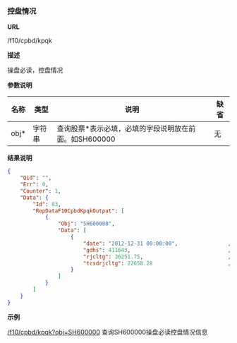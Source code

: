 
### 控盘情况

**URL**

/f10/cpbd/kpqk

**描述**

操盘必读，控盘情况

**参数说明**

|名称|类型|说明|缺省|
| -------- | -------- | -------- | -------- |
|obj\*|字符串|查询股票\*表示必填，必填的字段说明放在前面。如SH600000|无|


**结果说明**

```json
{
    "Qid": "",
    "Err": 0,
    "Counter": 1,
    "Data": {
        "Id": 83,
        "RepDataF10CpbdKpqkOutput": [
            {
                "Obj": "SH600000",
                "Data": [
                    {
                        "date": "2012-12-31 00:00:00",                //截止日期
                        "gdhs": 411643,                               //股东户数  int
                        "rjcltg": 36251.75,                           //人均持流通股
                        "tcsdrjcltg": 22658.28                        //剔除十大流通股人均持流通股数
                    }
                ]
            }
        ]
    }
}
```

**示例**

[/f10/cpbd/kpqk?obj=SH600000]($APIHOST$/f10/cpbd/kpqk?obj=SH600000)
查询SH600000操盘必读控盘情况信息

